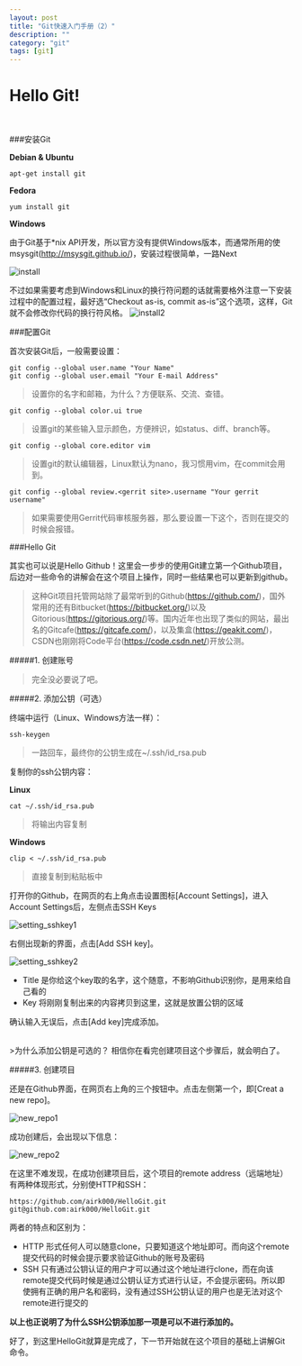 ```yaml
---
layout: post
title: "Git快速入门手册（2）"
description: ""
category: "git"
tags: [git]
---
```


Hello Git!
===
<br />

###安装Git

**Debian & Ubuntu**

    apt-get install git
**Fedora**

    yum install git
**Windows**

由于Git基于\*nix API开发，所以官方没有提供Windows版本，而通常所用的使msysgit(<http://msysgit.github.io/>)，安装过程很简单，一路Next

![install](https://raw.github.com/airk000/airk000.github.com/master/images/usegit/msysgit_install_1.png)
    
不过如果需要考虑到Windows和Linux的换行符问题的话就需要格外注意一下安装过程中的配置过程，最好选“Checkout as-is, commit as-is”这个选项，这样，Git就不会修改你代码的换行符风格。
![install2](https://raw.github.com/airk000/airk000.github.com/master/images/usegit/msysgit_install_2.png)

###配置Git

首次安装Git后，一般需要设置：

    git config --global user.name "Your Name"
    git config --global user.email "Your E-mail Address"
>设置你的名字和邮箱，为什么？方便联系、交流、查错。

    git config --global color.ui true
>设置git的某些输入显示颜色，方便辨识，如status、diff、branch等。

    git config --global core.editor vim
>设置git的默认编辑器，Linux默认为nano，我习惯用vim，在commit会用到。

    git config --global review.<gerrit site>.username "Your gerrit username"
>如果需要使用Gerrit代码审核服务器，那么要设置一下这个，否则在提交的时候会报错。

###Hello Git

其实也可以说是Hello Github！这里会一步步的使用Git建立第一个Github项目，后边对一些命令的讲解会在这个项目上操作，同时一些结果也可以更新到github。

>这种Git项目托管网站除了最常听到的Github(<https://github.com/>)，国外常用的还有Bitbucket(<https://bitbucket.org/>)以及Gitorious(<https://gitorious.org/>)等。国内近年也出现了类似的网站，最出名的Gitcafe(<https://gitcafe.com/>)，以及集盒(<https://geakit.com/>)，CSDN也刚刚将Code平台(<https://code.csdn.net/>)开放公测。

#####1. 创建账号

>完全没必要说了吧。

#####2. 添加公钥（可选）

终端中运行（Linux、Windows方法一样）：

    ssh-keygen
>一路回车，最终你的公钥生成在~/.ssh/id_rsa.pub

复制你的ssh公钥内容：

**Linux**

    cat ~/.ssh/id_rsa.pub
>将输出内容复制

**Windows**

    clip < ~/.ssh/id_rsa.pub
>直接复制到粘贴板中

打开你的Github，在网页的右上角点击设置图标[Account Settings]，进入Account Settings后，左侧点击SSH Keys

![setting_sshkey1](https://raw.github.com/airk000/airk000.github.com/a970dae4aa9de8edffd9c3f8b954cfed09a6e0c2/images/usegit/setting_sshkeys.png)

右侧出现新的界面，点击[Add SSH key]。

![setting_sshkey2](https://raw.github.com/airk000/airk000.github.com/a970dae4aa9de8edffd9c3f8b954cfed09a6e0c2/images/usegit/setting_sshkey_2.png)


- Title 是你给这个key取的名字，这个随意，不影响Github识别你，是用来给自己看的
- Key 将刚刚复制出来的内容拷贝到这里，这就是放置公钥的区域

确认输入无误后，点击[Add key]完成添加。

<br />
>为什么添加公钥是可选的？
相信你在看完创建项目这个步骤后，就会明白了。

#####3. 创建项目

还是在Github界面，在网页右上角的三个按钮中。点击左侧第一个，即[Creat a new repo]。

![new_repo1](https://raw.github.com/airk000/airk000.github.com/a970dae4aa9de8edffd9c3f8b954cfed09a6e0c2/images/usegit/new_repo.png)

成功创建后，会出现以下信息：

![new_repo2](https://raw.github.com/airk000/airk000.github.com/a970dae4aa9de8edffd9c3f8b954cfed09a6e0c2/images/usegit/new_repo_2.png)

在这里不难发现，在成功创建项目后，这个项目的remote address（远端地址）有两种体现形式，分别使HTTP和SSH：

    https://github.com/airk000/HelloGit.git
    git@github.com:airk000/HelloGit.git
两者的特点和区别为：

- HTTP 形式任何人可以随意clone，只要知道这个地址即可。而向这个remote提交代码的时候会提示要求验证Github的账号及密码
- SSH
只有通过公钥认证的用户才可以通过这个地址进行clone，而在向该remote提交代码时候是通过公钥认证方式进行认证，不会提示密码。所以即使拥有正确的用户名和密码，没有通过SSH公钥认证的用户也是无法对这个remote进行提交的

**以上也正说明了为什么SSH公钥添加那一项是可以不进行添加的。**

好了，到这里HelloGit就算是完成了，下一节开始就在这个项目的基础上讲解Git命令。
